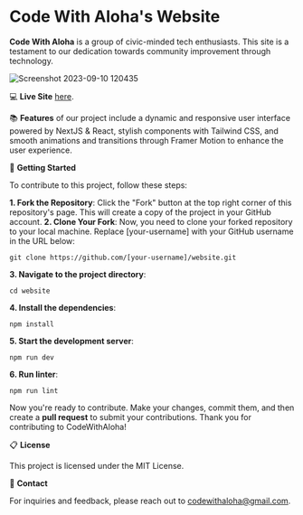 # Code With Aloha's Website

**Code With Aloha** is a group of civic-minded tech enthusiasts. This site is a testament to our dedication towards community improvement through technology.

![Screenshot 2023-09-10 120435](https://github.com/CodeWithAloha/website/assets/113944962/f32b6d02-037c-4d23-910b-83a21fd2ab38)

:computer: **Live Site** [here](https://codewithaloha.github.io/website/).

:books: **Features** of our project include a dynamic and responsive user interface powered by NextJS & React, stylish components with Tailwind CSS, and smooth animations and transitions through Framer Motion to enhance the user experience.

🚀 **Getting Started**

To contribute to this project, follow these steps:

**1. Fork the Repository**: Click the "Fork" button at the top right corner of this repository's page. This will create a copy of the project in your GitHub account.
**2. Clone Your Fork**: Now, you need to clone your forked repository to your local machine. Replace [your-username] with your GitHub username in the URL below:

```Node
git clone https://github.com/[your-username]/website.git
```

**3. Navigate to the project directory**:

```Node
cd website
```

**4. Install the dependencies**:

```Node
npm install
```

**5. Start the development server**:

```Node
npm run dev
```

**6. Run linter**:

```Node
npm run lint
```

Now you're ready to contribute. Make your changes, commit them, and then create a **pull request** to submit your contributions. Thank you for contributing to CodeWithAloha!

:clipboard: **License**

This project is licensed under the MIT License.

:speech_balloon: **Contact**

For inquiries and feedback, please reach out to [codewithaloha@gmail.com](mailto:codewithaloha@gmail.com).
